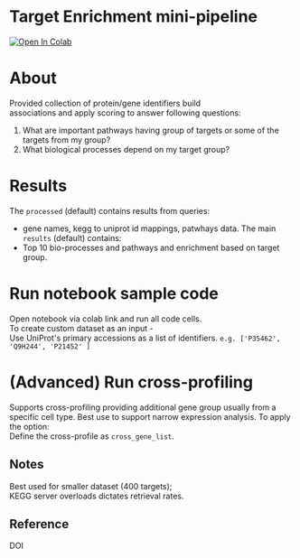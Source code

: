 # Target Enrichment mini-pipeline

<!-- [![Open In Colab](https://colab.research.google.com/assets/colab-badge.svg)](https://2ly.link/216Di) -->

[![Open In Colab](https://colab.research.google.com/assets/colab-badge.svg)](
https://colab.research.google.com/github/ststevanovic/ni_victoria/blob/main/notebook.ipynb
)

# About
Provided collection of protein/gene identifiers build  
associations and apply scoring to answer following questions:  
1. What are important pathways having group of targets or some of the targets from my group?
2. What biological processes depend on my target group?

# Results
The `processed` (default) contains results from queries:
* gene names, kegg to uniprot id mappings, patwhays data.
The main `results` (default) contains:
* Top 10 bio-processes and pathways and enrichment based on target group.

# Run notebook sample code
Open notebook via colab link and run all code cells.  
To create custom dataset as an input -   
Use UniProt's primary accessions as a list of identifiers.
`e.g. ['P35462', 'Q9H244', 'P21452' ]`

# (Advanced) Run cross-profiling
Supports cross-profiling providing additional gene group 
usually from a specific cell type. Best use to support narrow
expression analysis. To apply the option:   
Define the cross-profile as `cross_gene_list`.  

## Notes
Best used for smaller dataset (400 targets);  
KEGG server overloads dictates retrieval rates.  

## Reference
DOI

